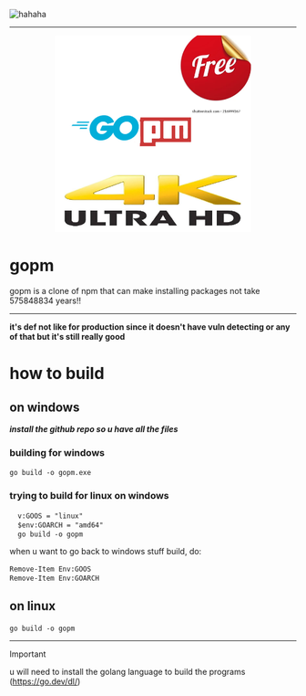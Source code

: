 ![hahaha](https://pkg.go.dev/badge/github.com/user/repo.svg)

---


<div align=center>
<img src="assets/gopm.png" width=344/>
</div>
  
# gopm

gopm is a clone of npm that can make installing packages not take 575848834 years!!

--- 

**it's def not like for production since it doesn't have vuln detecting or any of that but it's still really good**


# how to build

## on windows

  ***install the github repo so u have all the files***
  
  ### building for windows
  ```
  go build -o gopm.exe
  ```
  ### trying to build for linux on windows
  
  ```
    v:GOOS = "linux"
    $env:GOARCH = "amd64"
    go build -o gopm
   ```
  when u want to go back to windows stuff build, do:
  ```
  Remove-Item Env:GOOS
  Remove-Item Env:GOARCH
  ```
## on linux
  `go build -o gopm`
  
---

> [!IMPORTANT]
> u will need to install the golang language to build the programs (https://go.dev/dl/)

